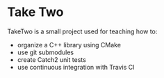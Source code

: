 # Take Two

TakeTwo is a small project used for teaching how to:
* organize a C++ library using CMake
* use git submodules
* create Catch2 unit tests
* use continuous integration with Travis CI
